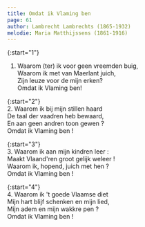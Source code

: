 ```yaml
---
title: Omdat ik Vlaming ben
page: 61
author: Lambrecht Lambrechts (1865-1932)
melodie: Maria Matthijssens (1861-1916)
---  
```


{:start="1"}  
1. Waarom (ter) ik voor geen vreemden buig,  
Waarom ik met van Maerlant juich,  
Zijn leuze voor de mijn erken?  
Omdat ik Vlaming ben!  


{:start="2"}  
2. Waarom ik bij mijn stillen haard  
De taal der vaadren heb bewaard,  
En aan geen andren toon gewen ?  
Omdat ik Vlaming ben !  


{:start="3"}  
3. Waarom ik aan mijn kindren leer :  
Maakt Vlaand'ren groot gelijk weleer !  
Waarom ik, hopend, juich met hen ?  
Omdat ik Vlaming ben !  


{:start="4"}  
4. Waarom ik 't goede Vlaamse diet  
Mijn hart blijf schenken en mijn lied,  
Mijn adem en mijn wakkre pen ?  
Omdat ik Vlaming ben !  